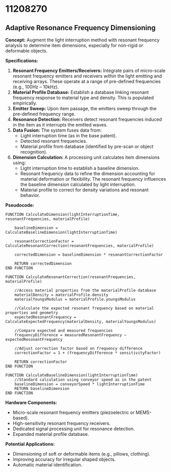 # 11208270

## Adaptive Resonance Frequency Dimensioning

**Concept:** Augment the light interruption method with resonant frequency analysis to determine item dimensions, especially for non-rigid or deformable objects.

**Specifications:**

1.  **Resonant Frequency Emitters/Receivers:** Integrate pairs of micro-scale resonant frequency emitters and receivers *within* the light emitting and receiving arrays. These operate at a range of pre-defined frequencies (e.g., 100Hz – 10kHz).
2.  **Material Profile Database:** Establish a database linking resonant frequency response to material type and density. This is populated empirically.
3.  **Emitter Sweep:** Upon item passage, the emitters sweep through the pre-defined frequency range.
4.  **Resonance Detection:** Receivers detect resonant frequencies induced in the item as it interrupts the emitted waves.
5.  **Data Fusion:** The system fuses data from:
    *   Light interruption time (as in the base patent).
    *   Detected resonant frequencies.
    *   Material profile from database (identified by pre-scan or object recognition).
6.  **Dimension Calculation:** A processing unit calculates item dimensions using:
    *   Light interruption time to establish a baseline dimension.
    *   Resonant frequency data to refine the dimension accounting for material deformation or flexibility. The resonant frequency influences the baseline dimension calculated by light interruption.
    *   Material profile to correct for density variations and resonant behavior.

**Pseudocode:**

```
FUNCTION CalculateDimension(lightInterruptionTime, resonantFrequencies, materialProfile)

    baselineDimension = CalculateBaselineDimension(lightInterruptionTime)

    resonantCorrectionFactor = CalculateResonantCorrection(resonantFrequencies, materialProfile)

    correctedDimension = baselineDimension * resonantCorrectionFactor

    RETURN correctedDimension
END FUNCTION

FUNCTION CalculateResonantCorrection(resonantFrequencies, materialProfile)

    //Access material properties from the materialProfile database
    materialDensity = materialProfile.density
    materialYoungsModulus = materialProfile.youngsModulus

    //Calculate the expected resonant frequency based on material properties and geometry
    expectedResonantFrequency = CalculateExpectedFrequency(materialDensity, materialYoungsModulus)

    //Compare expected and measured frequencies
    frequencyDifference = measuredResonantFrequency – expectedResonantFrequency

    //Adjust correction factor based on frequency difference
    correctionFactor = 1 + (frequencyDifference * sensitivityFactor)

    RETURN correctionFactor
END FUNCTION

FUNCTION CalculateBaselineDimension(lightInterruptionTime)
    //Standard calculation using conveyor speed as in the patent
    baselineDimension = conveyorSpeed * lightInterruptionTime
    RETURN baselineDimension
END FUNCTION
```

**Hardware Components:**

*   Micro-scale resonant frequency emitters (piezoelectric or MEMS-based).
*   High-sensitivity resonant frequency receivers.
*   Dedicated signal processing unit for resonance detection.
*   Expanded material profile database.

**Potential Applications:**

*   Dimensioning of soft or deformable items (e.g., pillows, clothing).
*   Improving accuracy for irregular shaped objects.
*   Automatic material identification.